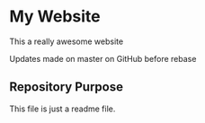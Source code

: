 # My Website

This a really awesome website

Updates made on master on GitHub before rebase

## Repository Purpose

This file is just a readme file.
